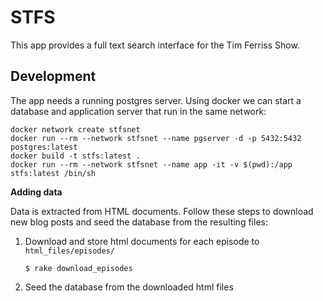 # STFS

This app provides a full text search interface for the Tim Ferriss Show.

## Development

The app needs a running postgres server. Using docker we can start a database and application server that run in the same network:

```shell
docker network create stfsnet
docker run --rm --network stfsnet --name pgserver -d -p 5432:5432 postgres:latest
docker build -t stfs:latest .
docker run --rm --network stfsnet --name app -it -v $(pwd):/app stfs:latest /bin/sh
```

**Adding data**

Data is extracted from HTML documents. Follow these steps to download new blog posts and seed the database from the resulting files:

1. Download and store html documents for each episode to `html_files/episodes/`
   ```shell
   $ rake download_episodes
   ```
2. Seed the database from the downloaded html files